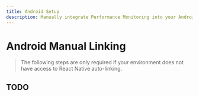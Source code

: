```yaml
---
title: Android Setup
description: Manually integrate Performance Monitoring into your Android application.
---
```


# Android Manual Linking

> The following steps are only required if your environment does not have access to React Native
> auto-linking.

## TODO
